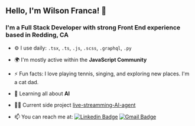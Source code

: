## Hello, I'm Wilson Franca! 👋
### I'm a Full Stack Developer with strong Front End experience based in Redding, CA

- ⚙️ I use daily: `.tsx`, `.ts`, `.js`, `.scss`, `.graphql`, `.py`
- 🌍 I'm mostly active within the **JavaScript Community**
- ⚡️ Fun facts: I love playing tennis, singing, and exploring new places. I'm a cat dad.
- 🌱 Learning all about **AI**
- 👨‍💻 Current side project [live-streamming-AI-agent](https://github.com/wilsonfsouza/live-q-and-a)

- 📫 You can reach me at:
[![Linkedin Badge](https://img.shields.io/badge/-LinkedIn-blue?style=flat-square&logo=Linkedin&logoColor=white&link=https://www.linkedin.com/in/wilsonfrancads/en)](https://www.linkedin.com/in/wilsonfrancads/en)
[![Gmail Badge](https://img.shields.io/badge/-Gmail-c14438?style=flat-square&logo=Gmail&logoColor=white)](mailto:wilson.franca.92@gmail.com)

